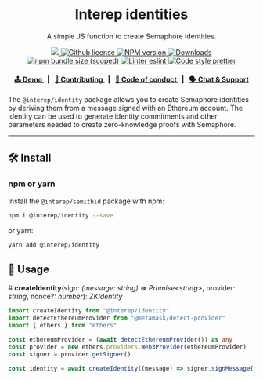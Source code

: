 <p align="center">
    <h1 align="center">
        Interep identities
    </h1>
    <p align="center">A simple JS function to create Semaphore identities.</p>
</p>

<p align="center">
    <a href="https://github.com/interep-project">
        <img src="https://img.shields.io/badge/project-Interep-blue.svg?style=flat-square">
    </a>
    <a href="https://github.com/interep-project/interep.js/blob/main/LICENSE">
        <img alt="Github license" src="https://img.shields.io/github/license/interep-project/interep.js.svg?style=flat-square">
    </a>
    <a href="https://www.npmjs.com/package/@interep/identity">
        <img alt="NPM version" src="https://img.shields.io/npm/v/@interep/identity?style=flat-square" />
    </a>
    <a href="https://npmjs.org/package/@interep/identity">
        <img alt="Downloads" src="https://img.shields.io/npm/dm/@interep/identity.svg?style=flat-square" />
    </a>
    <a href="https://bundlephobia.com/package/@interep/identity">
        <img alt="npm bundle size (scoped)" src="https://img.shields.io/bundlephobia/minzip/@interep/identity" />
    </a>
    <a href="https://eslint.org/">
        <img alt="Linter eslint" src="https://img.shields.io/badge/linter-eslint-8080f2?style=flat-square&logo=eslint" />
    </a>
    <a href="https://prettier.io/">
        <img alt="Code style prettier" src="https://img.shields.io/badge/code%20style-prettier-f8bc45?style=flat-square&logo=prettier" />
    </a>
</p>

<div align="center">
    <h4>
        <a href="https://js.interep.link/identity">
            🕹 Demo
        </a>
        <span>&nbsp;&nbsp;|&nbsp;&nbsp;</span>
        <a href="https://docs.interep.link/contributing">
            👥 Contributing
        </a>
        <span>&nbsp;&nbsp;|&nbsp;&nbsp;</span>
        <a href="https://docs.interep.link/code-of-conduct">
            🤝 Code of conduct
        </a>
        <span>&nbsp;&nbsp;|&nbsp;&nbsp;</span>
        <a href="https://discord.gg/Tp9He7qws4">
            🗣️ Chat &amp; Support
        </a>
    </h4>
</div>

The `@interep/identity` package allows you to create Semaphore identities by deriving them from a message signed with an Ethereum account. The identity can be used to generate identity commitments and other parameters needed to create zero-knowledge proofs with Semaphore.

---

## 🛠 Install

### npm or yarn

Install the `@interep/semithid` package with npm:

```bash
npm i @interep/identity --save
```

or yarn:

```bash
yarn add @interep/identity
```

## 📜 Usage

\# **createIdentity**(sign: _(message: string) => Promise\<string\>_, provider: _string_, nonce?: _number_): _ZKIdentity_

```typescript
import createIdentity from "@interep/identity"
import detectEthereumProvider from "@metamask/detect-provider"
import { ethers } from "ethers"

const ethereumProvider = (await detectEthereumProvider()) as any
const provider = new ethers.providers.Web3Provider(ethereumProvider)
const signer = provider.getSigner()

const identity = await createIdentity((message) => signer.signMessage(message), "Twitter")
```
